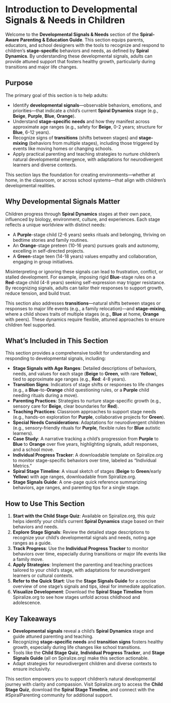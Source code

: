 # Introduction to Developmental Signals & Needs in Children

Welcome to the **Developmental Signals & Needs** section of the **Spiral-Aware Parenting & Education Guide**. This section equips parents, educators, and school designers with the tools to recognize and respond to children’s **stage-specific** behaviors and needs, as defined by **Spiral Dynamics**. By understanding these developmental signals, adults can provide attuned support that fosters healthy growth, particularly during transitions and major life changes.

## Purpose

The primary goal of this section is to help adults:
- Identify **developmental signals**—observable behaviors, emotions, and priorities—that indicate a child’s current **Spiral Dynamics** stage (e.g., **Beige**, **Purple**, **Blue**, **Orange**).
- Understand **stage-specific needs** and how they manifest across approximate age ranges (e.g., safety for **Beige**, 0-2 years; structure for **Blue**, 6-12 years).
- Recognize signs of **transitions** (shifts between stages) and **stage-mixing** (behaviors from multiple stages), including those triggered by events like moving homes or changing schools.
- Apply practical parenting and teaching strategies to nurture children’s natural developmental emergence, with adaptations for neurodivergent learners and diverse contexts.

This section lays the foundation for creating environments—whether at home, in the classroom, or across school systems—that align with children’s developmental realities.

## Why Developmental Signals Matter

Children progress through **Spiral Dynamics** stages at their own pace, influenced by biology, environment, culture, and experiences. Each stage reflects a unique worldview with distinct needs:
- A **Purple**-stage child (2-6 years) seeks rituals and belonging, thriving on bedtime stories and family routines.
- An **Orange**-stage preteen (10-16 years) pursues goals and autonomy, excelling in self-directed projects.
- A **Green**-stage teen (14-18 years) values empathy and collaboration, engaging in group initiatives.

Misinterpreting or ignoring these signals can lead to frustration, conflict, or stalled development. For example, imposing rigid **Blue**-stage rules on a **Red**-stage child (4-8 years) seeking self-expression may trigger resistance. By recognizing signals, adults can tailor their responses to support growth, reduce tension, and build trust.

This section also addresses **transitions**—natural shifts between stages or responses to major life events (e.g., a family relocation)—and **stage-mixing**, where a child shows traits of multiple stages (e.g., **Blue** at home, **Orange** with peers). These dynamics require flexible, attuned approaches to ensure children feel supported.

## What’s Included in This Section

This section provides a comprehensive toolkit for understanding and responding to developmental signals, including:
- **Stage Signals with Age Ranges**: Detailed descriptions of behaviors, needs, and values for each stage (**Beige** to **Green**, with rare **Yellow**), tied to approximate age ranges (e.g., **Red**: 4-8 years).
- **Transition Signs**: Indicators of stage shifts or responses to life changes (e.g., a **Blue**-to-**Orange** child questioning rules, or a **Purple** child needing rituals during a move).
- **Parenting Practices**: Strategies to nurture stage-specific growth (e.g., sensory care for **Beige**, clear boundaries for **Red**).
- **Teaching Practices**: Classroom approaches to support stage needs (e.g., hands-on exploration for **Purple**, collaborative projects for **Green**).
- **Special Needs Considerations**: Adaptations for neurodivergent children (e.g., sensory-friendly rituals for **Purple**, flexible rules for **Blue** autistic learners).
- **Case Study**: A narrative tracking a child’s progression from **Purple** to **Blue** to **Orange** over five years, highlighting signals, adult responses, and a school move.
- **Individual Progress Tracker**: A downloadable template on Spiralize.org to monitor stage-specific behaviors over time, labeled as “Individual Metrics.”
- **Spiral Stage Timeline**: A visual sketch of stages (**Beige** to **Green**/early **Yellow**) with age ranges, downloadable from Spiralize.org.
- **Stage Signals Guide**: A one-page quick reference summarizing behaviors, age ranges, and parenting tips for a single stage.

## How to Use This Section

1. **Start with the Child Stage Quiz**: Available on Spiralize.org, this quiz helps identify your child’s current **Spiral Dynamics** stage based on their behaviors and needs.
2. **Explore Stage Signals**: Review the detailed stage descriptions to recognize your child’s developmental signals and needs, noting age ranges as a guide.
3. **Track Progress**: Use the **Individual Progress Tracker** to monitor behaviors over time, especially during transitions or major life events like a family move.
4. **Apply Strategies**: Implement the parenting and teaching practices tailored to your child’s stage, with adaptations for neurodivergent learners or cultural contexts.
5. **Refer to the Quick Start**: Use the **Stage Signals Guide** for a concise overview of one stage’s signals and tips, ideal for immediate application.
6. **Visualize Development**: Download the **Spiral Stage Timeline** from Spiralize.org to see how stages unfold across childhood and adolescence.

## Key Takeaways
- **Developmental signals** reveal a child’s **Spiral Dynamics** stage and guide attuned parenting and teaching.
- Recognizing **stage-specific needs** and **transition signs** fosters healthy growth, especially during life changes like school transitions.
- Tools like the **Child Stage Quiz**, **Individual Progress Tracker**, and **Stage Signals Guide** (all on Spiralize.org) make this section actionable.
- Adapt strategies for neurodivergent children and diverse contexts to ensure inclusivity.

This section empowers you to support children’s natural developmental journey with clarity and compassion. Visit Spiralize.org to access the **Child Stage Quiz**, download the **Spiral Stage Timeline**, and connect with the #SpiralParenting community for additional support.
